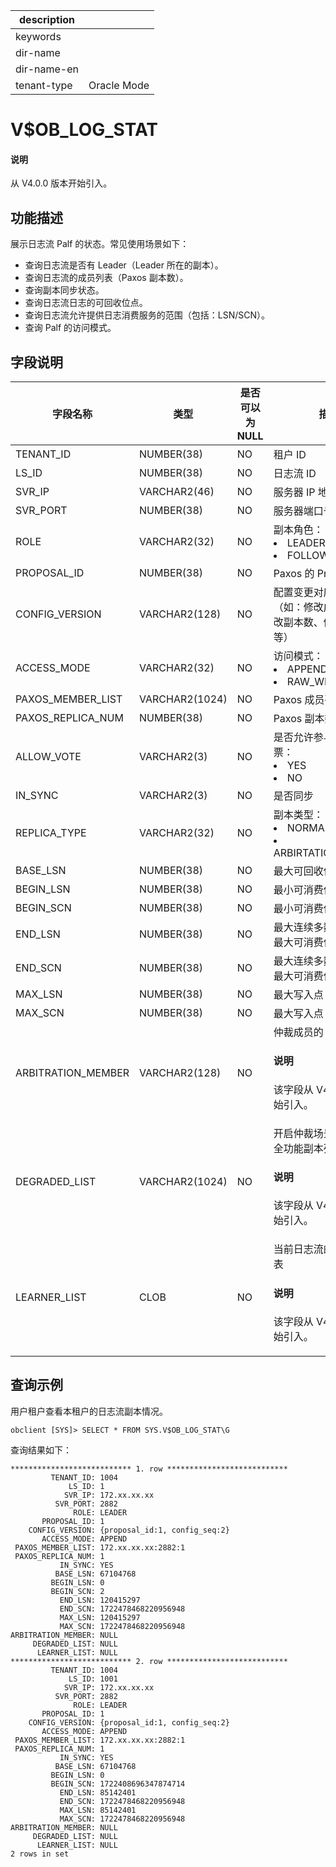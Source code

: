 |description||
|---|---|
|keywords||
|dir-name||
|dir-name-en||
|tenant-type|Oracle Mode|

# V$OB_LOG_STAT

<main id="notice" type='explain'>
<h4>说明</h4>
<p>从 V4.0.0 版本开始引入。</p>
</main>

## 功能描述

展示日志流 Palf 的状态。常见使用场景如下：

* 查询日志流是否有 Leader（Leader 所在的副本）。
* 查询日志流的成员列表（Paxos 副本数）。
* 查询副本同步状态。
* 查询日志流日志的可回收位点。
* 查询日志流允许提供日志消费服务的范围（包括：LSN/SCN）。
* 查询 Palf 的访问模式。

## 字段说明

| 字段名称 | 类型 | 是否可以为 NULL | 描述 |
| --- | --- | --- | --- |
| TENANT_ID | NUMBER(38) | NO | 租户 ID |
| LS_ID | NUMBER(38) | NO | 日志流 ID |
| SVR_IP | VARCHAR2(46) | NO | 服务器 IP 地址 |
| SVR_PORT | NUMBER(38) | NO | 服务器端口号 |
| ROLE | VARCHAR2(32) | NO | 副本角色：<li>LEADER<li>FOLLOWER |
| PROPOSAL_ID | NUMBER(38) | NO | Paxos 的 Proposal ID |
| CONFIG_VERSION | VARCHAR2(128) | NO | 配置变更对应的版本号（如：修改成员列表、修改副本数、修改访问模式等） |
| ACCESS_MODE | VARCHAR2(32) | NO | 访问模式：<li>APPEND<li>RAW_WRITE |
| PAXOS_MEMBER_LIST | VARCHAR2(1024) | NO | Paxos 成员列表 |
| PAXOS_REPLICA_NUM | NUMBER(38) | NO | Paxos 副本数 |
| ALLOW_VOTE | VARCHAR2(3) | NO | 是否允许参与日志同步投票：<li>YES<li>NO |
| IN_SYNC           | VARCHAR2(3)    | NO   |  是否同步|
| REPLICA_TYPE | VARCHAR2(32) | NO | 副本类型：<li>NORMAL_REPLICA<li>ARBIRTATION_REPLICA |
| BASE_LSN | NUMBER(38) | NO | 最大可回收位点 |
| BEGIN_LSN | NUMBER(38) | NO | 最小可消费位点（LSN） |
| BEGIN_SCN | NUMBER(38) | NO | 最小可消费位点（SCN） |
| END_LSN | NUMBER(38) | NO | 最大连续多数派的位点/最大可消费位点（LSN） |
| END_SCN | NUMBER(38) | NO | 最大连续多数派的位点/最大可消费位点（SCN） |
| MAX_LSN | NUMBER(38) | NO | 最大写入点（LSN） |
| MAX_SCN | NUMBER(38) | NO | 最大写入点（SCN） |
| ARBITRATION_MEMBER | VARCHAR2(128)    | NO | 仲裁成员的 Server 地址 <main id="notice" type='explain'><h4>说明</h4><p>该字段从 V4.1.0 版本开始引入。</p></main> |
| DEGRADED_LIST |VARCHAR2(1024) | NO | 开启仲裁场景下被降级的全功能副本列表 <main id="notice" type='explain'><h4>说明</h4><p>该字段从 V4.1.0 版本开始引入。</p></main> |
| LEARNER_LIST | CLOB| NO | 当前日志流的只读副本列表 <main id="notice" type='explain'><h4>说明</h4><p>该字段从 V4.2.0 版本开始引入。</p></main> |

## 查询示例

用户租户查看本租户的日志流副本情况。

```shell
obclient [SYS]> SELECT * FROM SYS.V$OB_LOG_STAT\G
```

查询结果如下：

```shell
*************************** 1. row ***************************
         TENANT_ID: 1004
             LS_ID: 1
            SVR_IP: 172.xx.xx.xx
          SVR_PORT: 2882
              ROLE: LEADER
       PROPOSAL_ID: 1
    CONFIG_VERSION: {proposal_id:1, config_seq:2}
       ACCESS_MODE: APPEND
 PAXOS_MEMBER_LIST: 172.xx.xx.xx:2882:1
 PAXOS_REPLICA_NUM: 1
           IN_SYNC: YES
          BASE_LSN: 67104768
         BEGIN_LSN: 0
         BEGIN_SCN: 2
           END_LSN: 120415297
           END_SCN: 1722478468220956948
           MAX_LSN: 120415297
           MAX_SCN: 1722478468220956948
ARBITRATION_MEMBER: NULL
     DEGRADED_LIST: NULL
      LEARNER_LIST: NULL
*************************** 2. row ***************************
         TENANT_ID: 1004
             LS_ID: 1001
            SVR_IP: 172.xx.xx.xx
          SVR_PORT: 2882
              ROLE: LEADER
       PROPOSAL_ID: 1
    CONFIG_VERSION: {proposal_id:1, config_seq:2}
       ACCESS_MODE: APPEND
 PAXOS_MEMBER_LIST: 172.xx.xx.xx:2882:1
 PAXOS_REPLICA_NUM: 1
           IN_SYNC: YES
          BASE_LSN: 67104768
         BEGIN_LSN: 0
         BEGIN_SCN: 1722408696347874714
           END_LSN: 85142401
           END_SCN: 1722478468220956948
           MAX_LSN: 85142401
           MAX_SCN: 1722478468220956948
ARBITRATION_MEMBER: NULL
     DEGRADED_LIST: NULL
      LEARNER_LIST: NULL
2 rows in set
```
